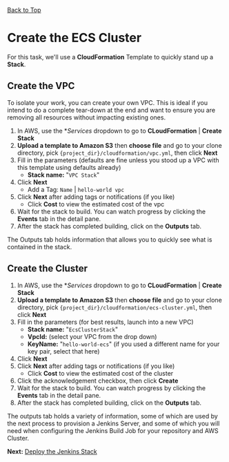 [Back to Top](../README.md)

# Create the ECS Cluster
For this task, we'll use a **CloudFormation** Template to quickly stand up a **Stack**.

## Create the VPC
To isolate your work, you can create your own VPC. This is ideal if you intend to do a complete tear-down at the end 
and want to ensure you are removing all resources without impacting existing ones.

1. In AWS, use the **Services* dropdown to go to **CLoudFormation** | **Create Stack**
1. **Upload a template to Amazon S3** then **choose file** and go to your clone directory, 
pick `{project_dir}/cloudformation/vpc.yml`,
then click **Next**
1. Fill in the parameters (defaults are fine unless you stood up a VPC with this template using defaults already)
    * **Stack name:** "`VPC Stack`"
1. Click **Next**
    * Add a Tag: `Name` | `hello-world vpc`
1. Click **Next** after adding tags or notifications (if you like)
    * Click **Cost** to view the estimated cost of the vpc
1. Wait for the stack to build. You can watch progress by clicking the **Events** tab in the detail pane.
1. After the stack has completed building, click on the **Outputs** tab.

The Outputs tab holds information that allows you to quickly see what is contained in the stack.

## Create the Cluster

1. In AWS, use the **Services* dropdown to go to **CLoudFormation** | **Create Stack**
1. **Upload a template to Amazon S3** then **choose file** and go to your clone directory, 
pick `{project_dir}/cloudformation/ecs-cluster.yml`,
then click **Next**
1. Fill in the parameters (for best results, launch into a new VPC)
    * **Stack name:** "`EcsClusterStack`"
    * **VpcId:** (select your VPC from the drop down)
    * **KeyName:** "`hello-world-ecs`" (if you used a different name for your key pair, select that here)
1. Click **Next**
1. Click **Next** after adding tags or notifications (if you like)
    * Click **Cost** to view the estimated cost of the cluster
1. Click the acknowledgement checkbox, then click **Create**
1. Wait for the stack to build. You can watch progress by clicking the **Events** tab in the detail pane.
1. After the stack has completed building, click on the **Outputs** tab.

The outputs tab holds a variety of information, some of which are used by the next process to provision a Jenkins Server,
and some of which you will need when configuring the Jenkins Build Job for your repository and AWS Cluster.


**Next:** [Deploy the Jenkins Stack](./04-JenkinsServer.md)